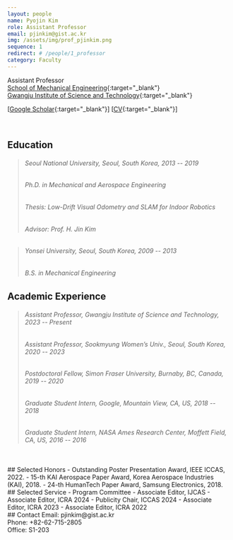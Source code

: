```yaml
---
layout: people
name: Pyojin Kim
role: Assistant Professor
email: pjinkim@gist.ac.kr
img: /assets/img/prof_pjinkim.png
sequence: 1
redirect: # /people/1_professor
category: Faculty
---
```


Assistant Professor <br/>
[School of Mechanical Engineering](https://me.gist.ac.kr){:target="\_blank"} <br/>
[Gwangju Institute of Science and Technology](https://www.gist.ac.kr/){:target="\_blank"} <br/>

[[Google Scholar](https://scholar.google.co.kr/citations?user=NHpe_8IAAAAJ&hl=en){:target="\_blank"}]
[[CV](https://drive.google.com/file/d/1PdyTL2bNvK3Xw4IRkcb-V-zJhy-y30_3/view?usp=sharing){:target="\_blank"}]

<br/>

## Education
> ###### Seoul National University, Seoul, South Korea, 2013 -- 2019
> ###### Ph.D. in Mechanical and Aerospace Engineering
> ###### Thesis: Low-Drift Visual Odometry and SLAM for Indoor Robotics
> ###### Advisor: Prof. H. Jin Kim

> ###### Yonsei University, Seoul, South Korea, 2009 -- 2013
> ###### B.S. in Mechanical Engineering


## Academic Experience
> ###### Assistant Professor, Gwangju Institute of Science and Technology, 2023 -- Present
> ###### Assistant Professor, Sookmyung Women’s Univ., Seoul, South Korea, 2020 -- 2023
> ###### Postdoctoral Fellow, Simon Fraser University, Burnaby, BC, Canada, 2019 -- 2020
> ###### Graduate Student Intern, Google, Mountain View, CA, US, 2018 -- 2018
> ###### Graduate Student Intern, NASA Ames Research Center, Moffett Field, CA, US, 2016 -- 2016


<br/>
## Selected Honors
- Outstanding Poster Presentation Award, IEEE ICCAS, 2022.
- 15-th KAI Aerospace Paper Award, Korea Aerospace Industries (KAI), 2018.
- 24-th HumanTech Paper Award, Samsung Electronics, 2018.


<br/>
## Selected Service
- Program Committee
  - Associate Editor, IJCAS
  - Associate Editor, ICRA 2024
  - Publicity Chair, ICCAS 2024
  - Associate Editor, ICRA 2023
  - Associate Editor, ICRA 2022


<br/>
## Contact
Email: pjinkim@gist.ac.kr <br/>
Phone: +82-62-715-2805 <br/>
Office: S1-203
